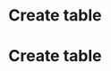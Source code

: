 <!--
author:
    - 'Jérôme Bogaerts'
created_at: '2012-04-12 19:13:22'
updated_at: '2013-03-13 14:13:29'
tags:
    - Deliveries
-->

Create table
============
Create table
============

